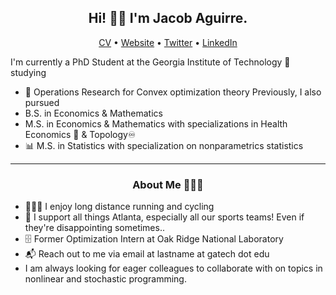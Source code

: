 <h2 align="center">Hi! 👋🏼 I'm Jacob Aguirre.</h2>
<p align="center">
  <a href="https://www.jacobaguirre.com/Jacob_Aguirre_CV.pdf">CV</a> •
  <a href="https://www.jacobaguirre.com/">Website</a> •
  <a href="https://twitter.com/JacobMAguirre">Twitter</a> •
  <a href="https://www.linkedin.com/in/jacob-aguirre9/">LinkedIn</a>
</p>


I'm currently a PhD Student at the Georgia Institute of Technology 🐝 studying
- 🧮 Operations Research for Convex optimization theory
Previously, I also pursued 
- B.S. in Economics & Mathematics
- M.S. in Economics & Mathematics with specializations in Health Economics 🏥 & Topology♾
- 📊 M.S. in Statistics with specialization on nonparametrics statistics 


-------
<h3 align="center">About Me 👨🏻‍💻</h3>

- 🚴🏼‍♂️ I enjoy long distance running and cycling
- 🏈 I support all things Atlanta, especially all our sports teams! Even if they're disappointing sometimes.. 
- 🗄️ Former Optimization Intern at Oak Ridge National Laboratory
- 📬 Reach out to me via email at lastname at gatech dot edu
- I am always looking for eager colleagues to collaborate with on topics in nonlinear and stochastic programming.
